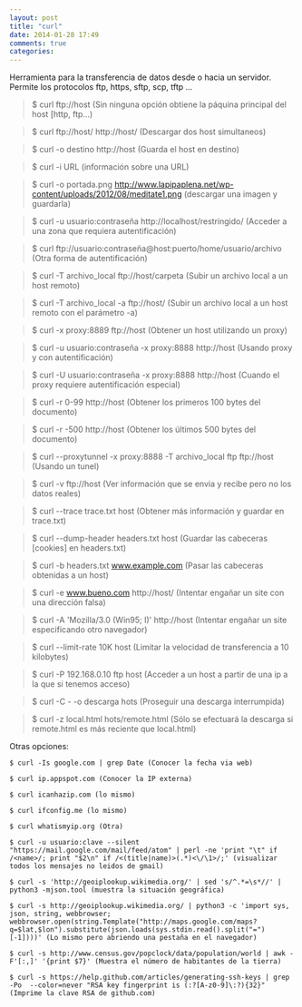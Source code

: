 ```yaml
---
layout: post
title: "curl"
date: 2014-01-28 17:49
comments: true
categories: 
---
```

Herramienta para la transferencia de datos desde o hacia un servidor. Permite los protocolos ftp, https, sftp, scp, tftp ...

>$ curl ftp://host (Sin ninguna opción obtiene la páquina principal del host [http, ftp...)

>$ curl ftp://host/ http://host/ (Descargar dos host simultaneos) 

>$ curl -o destino http://host (Guarda el host en destino)

>$ curl -i URL (información sobre una URL)

>$ curl -o portada.png http://www.lapipaplena.net/wp-content/uploads/2012/08/meditate1.png (descargar una imagen y guardarla)

>$ curl -u usuario:contraseña http://localhost/restringido/ (Acceder a una zona que requiera autentificación)

>$ curl ftp://usuario:contraseña@host:puerto/home/usuario/archivo (Otra forma de autentificación)

>$ curl -T archivo_local ftp://host/carpeta (Subir un archivo local a un host remoto)

>$ curl -T archivo_local -a ftp://host/ (Subir un archivo local a un host remoto con el parámetro -a)

>$ curl -x proxy:8889 ftp://host (Obtener un host utilizando un proxy)

>$ curl -u usuario:contraseña -x proxy:8888 http://host (Usando proxy y con autentificación)

>$ curl -U usuario:contraseña -x proxy:8888 http://host (Cuando el proxy requiere autentificación especial)

>$ curl -r 0-99 http://host (Obtener los primeros 100 bytes del documento)

>$ curl -r -500 http://host (Obtener los últimos 500 bytes del documento)

>$ curl --proxytunnel -x proxy:8888 -T archivo_local ftp ftp://host (Usando un tunel)

>$ curl -v ftp://host (Ver información que se envia y recibe pero no los datos reales)

>$ curl --trace trace.txt host (Obtener más información y guardar en trace.txt)

>$ curl --dump-header headers.txt host (Guardar las cabeceras [cookies] en headers.txt)

>$ curl -b headers.txt www.example.com (Pasar las cabeceras obtenidas a un host)

>$ curl -e www.bueno.com http://host/ (Intentar engañar un site con una dirección falsa)

>$ curl -A 'Mozilla/3.0 (Win95; I)' http://host (Intentar engañar un site especificando otro navegador)

>$ curl --limit-rate 10K host (Limitar la velocidad de transferencia a 10 kilobytes)

>$ curl -P 192.168.0.10 ftp host (Acceder a un host a partir de una ip a la que si tenemos acceso)

>$ curl -C - -o descarga hots (Proseguir una descarga interrumpida)

>$ curl -z local.html hots/remote.html (Sólo se efectuará la descarga si remote.html es más reciente que local.html)

Otras opciones:

	$ curl -Is google.com | grep Date (Conocer la fecha via web)

	$ curl ip.appspot.com (Conocer la IP externa) 

	$ curl icanhazip.com (lo mismo)

	$ curl ifconfig.me (lo mismo)

	$ curl whatismyip.org (Otra) 

	$ curl -u usuario:clave --silent "https://mail.google.com/mail/feed/atom" | perl -ne 'print "\t" if /<name>/; print "$2\n" if /<(title|name)>(.*)<\/\1>/;' (visualizar todos los mensajes no leidos de gmail)

	$ curl -s 'http://geoiplookup.wikimedia.org/' | sed 's/^.*=\s*//' | python3 -mjson.tool (muestra la situación geográfica)

	$ curl -s http://geoiplookup.wikimedia.org/ | python3 -c 'import sys, json, string, webbrowser; webbrowser.open(string.Template("http://maps.google.com/maps?q=$lat,$lon").substitute(json.loads(sys.stdin.read().split("=")[-1])))' (Lo mismo pero abriendo una pestaña en el navegador)

	$ curl -s http://www.census.gov/popclock/data/population/world | awk -F'[:,]' '{print $7}' (Muestra el número de habitantes de la tierra)

	$ curl -s https://help.github.com/articles/generating-ssh-keys | grep -Po  --color=never "RSA key fingerprint is (:?[A-z0-9]\:?){32}" (Imprime la clave RSA de github.com)

